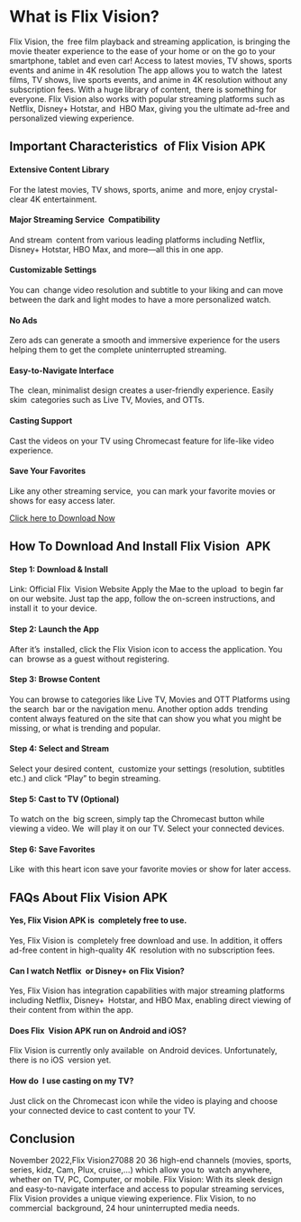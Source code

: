 <h1 tabindex="-1" class="heading-element" dir="auto">What is Flix Vision?</h1>

Flix Vision, the free film playback and streaming application, is bringing the movie theater experience to the ease of your home or on the go to your smartphone, tablet and even car! Access to latest movies, TV shows, sports events and anime in 4K resolution The app allows you to watch the latest films, TV shows, live sports events, and anime in 4K resolution without any subscription fees. With a huge library of content, there is something for everyone. Flix Vision also works with popular streaming platforms such as Netflix, Disney+ Hotstar, and HBO Max, giving you the ultimate ad-free and personalized viewing experience.

<h2 tabindex="-1" class="heading-element" dir="auto">Important Characteristics of Flix Vision APK</h2>

<h4 tabindex="-1" class="heading-element" dir="auto">Extensive Content Library</h4>

For the latest movies, TV shows, sports, anime and more, enjoy crystal-clear 4K entertainment.

<h4 tabindex="-1" class="heading-element" dir="auto">Major Streaming Service Compatibility</h4>

And stream content from various leading platforms including Netflix, Disney+ Hotstar, HBO Max, and more—all this in one app.

<h4 tabindex="-1" class="heading-element" dir="auto">Customizable Settings</h4>

You can change video resolution and subtitle to your liking and can move between the dark and light modes to have a more personalized watch.

<h4 tabindex="-1" class="heading-element" dir="auto">No Ads</h4>

Zero ads can generate a smooth and immersive experience for the users helping them to get the complete uninterrupted streaming.

<h4 tabindex="-1" class="heading-element" dir="auto">Easy-to-Navigate Interface</h4>

The clean, minimalist design creates a user-friendly experience. Easily skim categories such as Live TV, Movies, and OTTs.

<h4 tabindex="-1" class="heading-element" dir="auto">Casting Support</h4>

Cast the videos on your TV using Chromecast feature for life-like video experience.

<h4 tabindex="-1" class="heading-element" dir="auto">Save Your Favorites</h4>

Like any other streaming service, you can mark your favorite movies or shows for easy access later.

<p dir="auto"><a href="https://flixvisions.com/" rel="nofollow">Click here to Download Now</a></p>

<h2 tabindex="-1" class="heading-element" dir="auto">How To Download And Install Flix Vision APK</h2>

<h4 tabindex="-1" class="heading-element" dir="auto">Step 1: Download & Install</h4>

Link: Official Flix Vision Website Apply the Mae to the upload to begin far on our website. Just tap the app, follow the on-screen instructions, and install it to your device.

<h4 tabindex="-1" class="heading-element" dir="auto">Step 2: Launch the App</h4>

After it’s installed, click the Flix Vision icon to access the application. You can browse as a guest without registering.

<h4 tabindex="-1" class="heading-element" dir="auto">Step 3: Browse Content</h4>

You can browse to categories like Live TV, Movies and OTT Platforms using the search bar or the navigation menu. Another option adds trending content always featured on the site that can show you what you might be missing, or what is trending and popular.

<h4 tabindex="-1" class="heading-element" dir="auto">Step 4: Select and Stream</h4>

Select your desired content, customize your settings (resolution, subtitles etc.) and click “Play” to begin streaming.

<h4 tabindex="-1" class="heading-element" dir="auto">Step 5: Cast to TV (Optional)</h4>

To watch on the big screen, simply tap the Chromecast button while viewing a video. We will play it on our TV. Select your connected devices.

<h4 tabindex="-1" class="heading-element" dir="auto">Step 6: Save Favorites</h4>

Like with this heart icon save your favorite movies or show for later access.

<h2 tabindex="-1" class="heading-element" dir="auto">FAQs About Flix Vision APK</h2>

<h4 tabindex="-1" class="heading-element" dir="auto">Yes, Flix Vision APK is completely free to use.</h4>

Yes, Flix Vision is completely free download and use. In addition, it offers ad-free content in high-quality 4K resolution with no subscription fees.

<h4 tabindex="-1" class="heading-element" dir="auto">Can I watch Netflix or Disney+ on Flix Vision?</h4>

Yes, Flix Vision has integration capabilities with major streaming platforms including Netflix, Disney+ Hotstar, and HBO Max, enabling direct viewing of their content from within the app.

<h4 tabindex="-1" class="heading-element" dir="auto">Does Flix Vision APK run on Android and iOS?</h4>

Flix Vision is currently only available on Android devices. Unfortunately, there is no iOS version yet.

<h4 tabindex="-1" class="heading-element" dir="auto">How do I use casting on my TV?</h4>

Just click on the Chromecast icon while the video is playing and choose your connected device to cast content to your TV.

<h2 tabindex="-1" class="heading-element" dir="auto">Conclusion</h2>

November 2022,Flix Vision27088 20 36 high-end channels (movies, sports, series, kidz, Cam, Plux, cruise,...) which allow you to watch anywhere, whether on TV, PC, Computer, or mobile. Flix Vision: With its sleek design and easy-to-navigate interface and access to popular streaming services, Flix Vision provides a unique viewing experience. Flix Vision, to no commercial background, 24 hour uninterrupted media needs.
